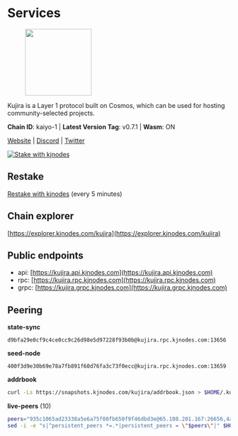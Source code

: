 # Services

<figure><img src="https://raw.githubusercontent.com/kj89/testnet_manuals/main/pingpub/logos/kujira.png" width="150" alt=""><figcaption></figcaption></figure>

Kujira is a Layer 1 protocol built on Cosmos, which can be used for  hosting community-selected projects.

**Chain ID**: kaiyo-1 | **Latest Version Tag**: v0.7.1 | **Wasm**: ON

[Website](https://kujira.app) | [Discord](https://discord.gg/teamkujira) | [Twitter](https://twitter.com/TeamKujira)

[![Stake with kjnodes](https://i.ibb.co/cr44Q8j/button-stake-with-kjnodes.png)](https://restake.app/kujira/kujiravaloper1tnuqj73jfn3724lqz34c27tuv80nv336sadqym)

## Restake

[Restake with kjnodes](https://restake.app/kujira/kujiravaloper1tnuqj73jfn3724lqz34c27tuv80nv336sadqym) (every 5 minutes)
## Chain explorer
[https://explorer.kjnodes.com/kujira](https://explorer.kjnodes.com/kujira)

## Public endpoints

* api: [https://kujira.api.kjnodes.com](https://kujira.api.kjnodes.com)
* rpc: [https://kujira.rpc.kjnodes.com](https://kujira.rpc.kjnodes.com)
* grpc: [https://kujira.grpc.kjnodes.com](https://kujira.grpc.kjnodes.com)

## Peering

**state-sync**

```text
d9bfa29e0cf9c4ce0cc9c26d98e5d97228f93b0b@kujira.rpc.kjnodes.com:13656
```

**seed-node**

```text
400f3d9e30b69e78a7fb891f60d76fa3c73f0ecc@kujira.rpc.kjnodes.com:13659
```

**addrbook**
```bash
curl -Ls https://snapshots.kjnodes.com/kujira/addrbook.json > $HOME/.kujira/config/addrbook.json
```

**live-peers** (10)
```bash
peers="935c1065ad23338a5e6a75f08fb650f9f46dbd3e@65.108.201.167:26656,4ae125f9c9b8e2f1ac83749c2209e26056b97851@65.108.238.103:11856,d9bfa29e0cf9c4ce0cc9c26d98e5d97228f93b0b@65.109.88.38:13656,9dc8a19299064e8d5a414a1fc25dd0d12d9871c8@138.201.16.240:30095,ecafd5cadaf3526a588550a7bc343ce2670c988d@185.16.39.231:26656,6cceba286b498d4a1931f85e35ea0fa433373057@88.198.128.174:26656,8362a432d50cc800618de6a76cc92d532baa8fa4@173.212.247.202:26656,3a7733d4b670a672db326bd6e5f8ae37e14a3dbd@138.201.226.227:26656,b802fbfb83d6400639f17f2883f30a46ee6b05ad@51.210.223.185:32095,0393c19b176d1cf8bc560c5a8fa990301deb1a7e@95.216.235.54:26656"
sed -i -e "s|^persistent_peers *=.*|persistent_peers = \"$peers\"|" $HOME/.kujira/config/config.toml
```
